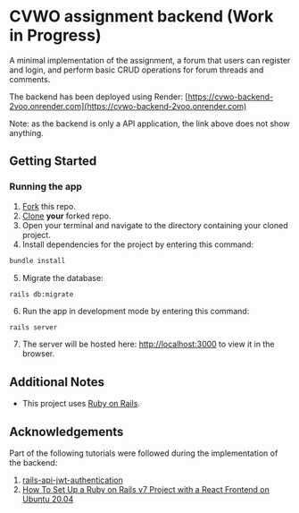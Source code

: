 # CVWO assignment backend (Work in Progress)

A minimal implementation of the assignment, a forum that users can register and login, and perform basic CRUD operations for forum threads and comments.

The backend has been deployed using Render: [https://cvwo-backend-2voo.onrender.com](https://cvwo-backend-2voo.onrender.com)

Note: as the backend is only a API application, the link above does not show anything.

## Getting Started

### Running the app
1. [Fork](https://docs.github.com/en/get-started/quickstart/fork-a-repo#forking-a-repository) this repo.
2. [Clone](https://docs.github.com/en/get-started/quickstart/fork-a-repo#cloning-your-forked-repository) **your** forked repo.
3. Open your terminal and navigate to the directory containing your cloned project.
4. Install dependencies for the project by entering this command:

```bash
bundle install
```

5. Migrate the database:
```
rails db:migrate
```

6. Run the app in development mode by entering this command:

```bash
rails server
```

7. The server will be hosted here: [http://localhost:3000](http://localhost:3000) to view it in the browser.

## Additional Notes
-   This project uses [Ruby on Rails](https://rubyonrails.org/).

## Acknowledgements

Part of the following tutorials were followed during the implementation of the backend:

1. [rails-api-jwt-authentication](https://medium.com/binar-academy/rails-api-jwt-authentication-a04503ea3248)
2. [How To Set Up a Ruby on Rails v7 Project with a React Frontend on Ubuntu 20.04](https://www.digitalocean.com/community/tutorials/how-to-set-up-a-ruby-on-rails-v7-project-with-a-react-frontend-on-ubuntu-20-04)

